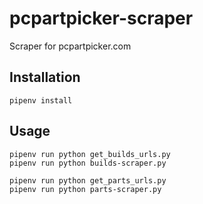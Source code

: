 # pcpartpicker-scraper

Scraper for pcpartpicker.com

## Installation

```
pipenv install
```

## Usage

```
pipenv run python get_builds_urls.py
pipenv run python builds-scraper.py

pipenv run python get_parts_urls.py
pipenv run python parts-scraper.py
```
